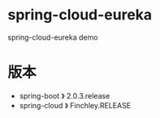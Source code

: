 # spring-cloud-eureka
spring-cloud-eureka demo

# 版本
- spring-boot 》 2.0.3.release
- spring-cloud 》 Finchley.RELEASE
